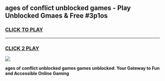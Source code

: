 
## ages of conflict unblocked games - Play Unblocked Gmaes & Free #3p1os
<h3>
<a href="https://premium.freeplayer.one?title=ages_of_conflict_unblocked_games&ref=01M">CLICK TO PLAY</a></h3>
<hr>

<h3>
<a href="https://premium.freeplayer.one?title=ages_of_conflict_unblocked_games&ref=01M">CLICK 2 PLAY</a>
  
</h3>

<a href="https://premium.freeplayer.one?title=ages_of_conflict_unblocked_games&ref=01M"><img src="https://clearcache.store/games.png"></a>


**ages of conflict unblocked games games unblocked: Your Gateway to Fun and Accessible Online Gaming**
